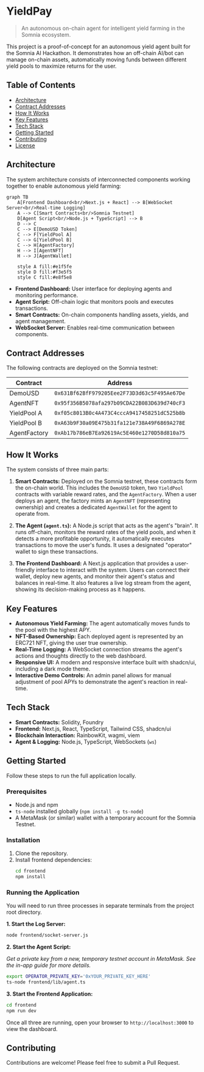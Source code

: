 # YieldPay
> An autonomous on-chain agent for intelligent yield farming in the Somnia ecosystem.

This project is a proof-of-concept for an autonomous yield agent built for the Somnia AI Hackathon. It demonstrates how an off-chain AI/bot can manage on-chain assets, automatically moving funds between different yield pools to maximize returns for the user.

## Table of Contents

- [Architecture](#architecture)
- [Contract Addresses](#contract-addresses)
- [How It Works](#how-it-works)
- [Key Features](#key-features)
- [Tech Stack](#tech-stack)
- [Getting Started](#getting-started)
- [Contributing](#contributing)
- [License](#license)

## Architecture

The system architecture consists of interconnected components working together to enable autonomous yield farming:

```mermaid
graph TB
    A[Frontend Dashboard<br/>Next.js + React] --> B[WebSocket Server<br/>Real-time Logging]
    A --> C[Smart Contracts<br/>Somnia Testnet]
    D[Agent Script<br/>Node.js + TypeScript] --> B
    D --> C
    C --> E[DemoUSD Token]
    C --> F[YieldPool A]
    C --> G[YieldPool B]
    C --> H[AgentFactory]
    H --> I[AgentNFT]
    H --> J[AgentWallet]

    style A fill:#e1f5fe
    style D fill:#f3e5f5
    style C fill:#e8f5e8
```

- **Frontend Dashboard:** User interface for deploying agents and monitoring performance.
- **Agent Script:** Off-chain logic that monitors pools and executes transactions.
- **Smart Contracts:** On-chain components handling assets, yields, and agent management.
- **WebSocket Server:** Enables real-time communication between components.

## Contract Addresses

The following contracts are deployed on the Somnia testnet:

| Contract | Address |
|----------|---------|
| DemoUSD | `0x631Bf62BfF979205Eee2F73D3d63c5F495Ae67De` |
| AgentNFT | `0x95f356B5078afa297b09CDA22B083D639d740cF3` |
| YieldPool A | `0xf05c8013B0c4A473C4cccA9417458251dC525b8b` |
| YieldPool B | `0xA63b9F30a09E475b31fa121e738A49F6869A278E` |
| AgentFactory | `0xAb17b786eB7Ea92619Ac5E460e1270D58d810a75` |

## How It Works

The system consists of three main parts:

1. **Smart Contracts:** Deployed on the Somnia testnet, these contracts form the on-chain world. This includes the `DemoUSD` token, two `YieldPool` contracts with variable reward rates, and the `AgentFactory`. When a user deploys an agent, the factory mints an `AgentNFT` (representing ownership) and creates a dedicated `AgentWallet` for the agent to operate from.

2. **The Agent (`agent.ts`):** A Node.js script that acts as the agent's "brain". It runs off-chain, monitors the reward rates of the yield pools, and when it detects a more profitable opportunity, it automatically executes transactions to move the user's funds. It uses a designated "operator" wallet to sign these transactions.

3. **The Frontend Dashboard:** A Next.js application that provides a user-friendly interface to interact with the system. Users can connect their wallet, deploy new agents, and monitor their agent's status and balances in real-time. It also features a live log stream from the agent, showing its decision-making process as it happens.

## Key Features

- **Autonomous Yield Farming:** The agent automatically moves funds to the pool with the highest APY.
- **NFT-Based Ownership:** Each deployed agent is represented by an ERC721 NFT, giving the user true ownership.
- **Real-Time Logging:** A WebSocket connection streams the agent's actions and thoughts directly to the web dashboard.
- **Responsive UI:** A modern and responsive interface built with shadcn/ui, including a dark mode theme.
- **Interactive Demo Controls:** An admin panel allows for manual adjustment of pool APYs to demonstrate the agent's reaction in real-time.

## Tech Stack

- **Smart Contracts:** Solidity, Foundry
- **Frontend:** Next.js, React, TypeScript, Tailwind CSS, shadcn/ui
- **Blockchain Interaction:** RainbowKit, wagmi, viem
- **Agent & Logging:** Node.js, TypeScript, WebSockets (`ws`)

## Getting Started

Follow these steps to run the full application locally.

### Prerequisites

- Node.js and npm
- `ts-node` installed globally (`npm install -g ts-node`)
- A MetaMask (or similar) wallet with a temporary account for the Somnia Testnet.

### Installation

1. Clone the repository.
2. Install frontend dependencies:
   ```bash
   cd frontend
   npm install
   ```

### Running the Application

You will need to run three processes in separate terminals from the project root directory.

**1. Start the Log Server:**

```bash
node frontend/socket-server.js
```

**2. Start the Agent Script:**

*Get a private key from a new, temporary testnet account in MetaMask. See the in-app guide for more details.*

```bash
export OPERATOR_PRIVATE_KEY='0xYOUR_PRIVATE_KEY_HERE'
ts-node frontend/lib/agent.ts
```

**3. Start the Frontend Application:**

```bash
cd frontend
npm run dev
```

Once all three are running, open your browser to `http://localhost:3000` to view the dashboard.

## Contributing

Contributions are welcome! Please feel free to submit a Pull Request.